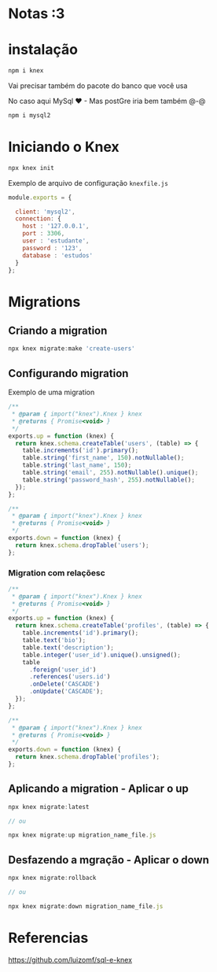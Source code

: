 # Notas :3

# instalação

```js
npm i knex
```

Vai precisar também do pacote do banco que você usa

No caso aqui MySql ❤ - Mas postGre iria bem também @-@

```js
npm i mysql2
```

# Iniciando o Knex

```js
npx knex init
```

Exemplo de arquivo de configuração `knexfile.js`

```js
module.exports = {

  client: 'mysql2',
  connection: {
    host : '127.0.0.1',
    port : 3306,
    user : 'estudante',
    password : '123',
    database : 'estudos'
  }
};
```

# Migrations

## Criando a migration


```js
npx knex migrate:make 'create-users'
```

## Configurando migration

Exemplo de uma migration

```js
/**
 * @param { import("knex").Knex } knex
 * @returns { Promise<void> }
 */
exports.up = function (knex) {
  return knex.schema.createTable('users', (table) => {
    table.increments('id').primary();
    table.string('first_name', 150).notNullable();
    table.string('last_name', 150);
    table.string('email', 255).notNullable().unique();
    table.string('password_hash', 255).notNullable();
  });
};

/**
 * @param { import("knex").Knex } knex
 * @returns { Promise<void> }
 */
exports.down = function (knex) {
  return knex.schema.dropTable('users');
};

```

### Migration com relaçõesc

```js
/**
 * @param { import("knex").Knex } knex
 * @returns { Promise<void> }
 */
exports.up = function (knex) {
  return knex.schema.createTable('profiles', (table) => {
    table.increments('id').primary();
    table.text('bio');
    table.text('description');
    table.integer('user_id').unique().unsigned();
    table
      .foreign('user_id')
      .references('users.id')
      .onDelete('CASCADE')
      .onUpdate('CASCADE');
  });
};

/**
 * @param { import("knex").Knex } knex
 * @returns { Promise<void> }
 */
exports.down = function (knex) {
  return knex.schema.dropTable('profiles');
};

```

## Aplicando a migration - Aplicar o up

```js
npx knex migrate:latest

// ou

npx knex migrate:up migration_name_file.js
```

## Desfazendo a mgração - Aplicar o down

```js
npx knex migrate:rollback

// ou

npx knex migrate:down migration_name_file.js
```

 








# Referencias

https://github.com/luizomf/sql-e-knex







